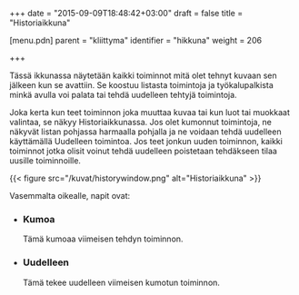 +++
date = "2015-09-09T18:48:42+03:00"
draft = false
title = "Historiaikkuna"

[menu.pdn]
    parent = "kliittyma"
    identifier = "hikkuna"
    weight = 206

+++

Tässä ikkunassa näytetään kaikki toiminnot mitä olet tehnyt kuvaan sen jälkeen kun se avattiin. Se koostuu listasta toimintoja ja
työkalupalkista minkä avulla voi palata tai tehdä uudelleen tehtyjä toimintoja.

Joka kerta kun teet toiminnon joka muuttaa kuvaa tai kun luot tai muokkaat valintaa, se näkyy Historiaikkunassa. Jos olet kumonnut
toimintoja, ne näkyvät listan pohjassa harmaalla pohjalla ja ne voidaan tehdä uudelleen käyttämällä Uudelleen toimintoa. Jos teet
jonkun uuden toiminnon, kaikki toiminnot jotka olisit voinut tehdä uudelleen poistetaan tehdäkseen tilaa uusille toiminnoille.

{{< figure src="/kuvat/historywindow.png" alt="Historiaikkuna" >}}

Vasemmalta oikealle, napit ovat:

* ### Kumoa

    Tämä kumoaa viimeisen tehdyn toiminnon.

* ### Uudelleen

    Tämä tekee uudelleen viimeisen kumotun toiminnon.
